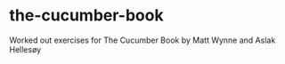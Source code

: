 the-cucumber-book
=================

Worked out exercises for The Cucumber Book by Matt Wynne and Aslak Hellesøy